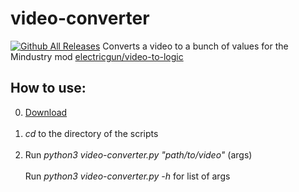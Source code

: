 # video-converter
[![Github All Releases](https://img.shields.io/github/downloads/electricgun/video-converter/total.svg)]()
Converts a video to a bunch of values for the Mindustry mod [electricgun/video-to-logic](https://github.com/ElectricGun/video-to-logic "video-to-logic")

## How to use:
0. [Download](https://github.com/ElectricGun/video-converter/releases/latest) <br> <br>
1. *cd* to the directory of the scripts <br> <br>
2. Run *python3 video-converter.py "path/to/video"* (args) <br> <br>
Run *python3 video-converter.py -h* for list of args <br> <br>
